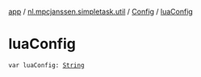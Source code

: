 [app](../../index.md) / [nl.mpcjanssen.simpletask.util](../index.md) / [Config](index.md) / [luaConfig](.)

# luaConfig

`var luaConfig: `[`String`](https://kotlinlang.org/api/latest/jvm/stdlib/kotlin/-string/index.html)